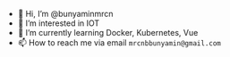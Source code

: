 - 👋 Hi, I’m @bunyaminmrcn
- 👀 I’m interested in IOT
- 🌱 I’m currently learning Docker, Kubernetes, Vue
- 📫 How to reach me via email `mrcnbbunyamin@gmail.com`

<!---
bunyaminmrcn/bunyaminmrcn is a ✨ special ✨ repository because its `README.md` (this file) appears on your GitHub profile.
You can click the Preview link to take a look at your changes.
--->
